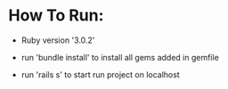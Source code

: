 # How To Run:

* Ruby version '3.0.2'

* run 'bundle install' to install all gems added in gemfile

* run 'rails s' to start run project on localhost
